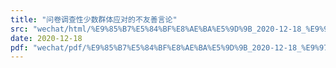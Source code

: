 ```yaml
---
title: "问卷调查性少数群体应对的不友善言论"
src: "wechat/html/%E9%85%B7%E5%84%BF%E8%AE%BA%E5%9D%9B_2020-12-18_%E9%97%AE%E5%8D%B7%E8%B0%83%E6%9F%A5%E6%80%A7%E5%B0%91%E6%95%B0%E7%BE%A4%E4%BD%93%E5%BA%94%E5%AF%B9%E7%9A%84%E4%B8%8D%E5%8F%8B%E5%96%84%E8%A8%80%E8%AE%BA.html"
date: 2020-12-18
pdf: "wechat/pdf/%E9%85%B7%E5%84%BF%E8%AE%BA%E5%9D%9B_2020-12-18_%E9%97%AE%E5%8D%B7%E8%B0%83%E6%9F%A5%E6%80%A7%E5%B0%91%E6%95%B0%E7%BE%A4%E4%BD%93%E5%BA%94%E5%AF%B9%E7%9A%84%E4%B8%8D%E5%8F%8B%E5%96%84%E8%A8%80%E8%AE%BA.pdf"
---
```

